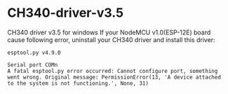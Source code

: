 # CH340-driver-v3.5
CH340 driver v3.5 for windows
If your NodeMCU v1.0(ESP-12E) board cause following error, uninstall your CH340 driver and install this driver:
```
esptool.py v4.9.0

Serial port COMn
A fatal esptool.py error occurred: Cannot configure port, something went wrong. Original message: PermissionError(13, 'A device attached to the system is not functioning.', None, 31)
```
